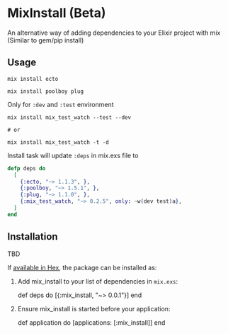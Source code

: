 # MixInstall (Beta)

An alternative way of adding dependencies to your Elixir project with mix (Similar to gem/pip install)

Usage
-----

```Shell
mix install ecto
```

```Shell
mix install poolboy plug
```

Only for `:dev` and `:test` environment
```Shell
mix install mix_test_watch --test --dev

# or

mix install mix_test_watch -t -d
```

Install task will update `:deps` in mix.exs file to
```Elixir
defp deps do
  [
    {:ecto, "~> 1.1.3", },
    {:poolboy, "~> 1.5.1", },
    {:plug, "~> 1.1.0", },
    {:mix_test_watch, "~> 0.2.5", only: ~w(dev test)a},
  ]
end
```

## Installation

TBD

If [available in Hex](https://hex.pm/docs/publish), the package can be installed as:

  1. Add mix_install to your list of dependencies in `mix.exs`:

        def deps do
          [{:mix_install, "~> 0.0.1"}]
        end

  2. Ensure mix_install is started before your application:

        def application do
          [applications: [:mix_install]]
        end
